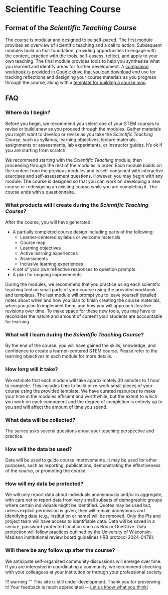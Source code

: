 # Scientific Teaching Course

## Format of the *Scientific Teaching Course*

The course is modular and designed to be self-paced. The first module provides an overview of scientific teaching and a call to action. Subsequent modules build on that foundation, providing opportunities to engage with the content, practice with the tools, self-assess, reflect, and apply to your own teaching. The final module provides tools to help you synthesize what you learned and identify areas for further development. A [companion workbook is provided in Google drive that you can download](https://docs.google.com/document/d/e/2PACX-1vRgQVUMG7SzwS_R8E6g8vLbEOG59vPCXLKTBSN6qmEQ4gvQAatu7GNgGOHzrclMu4__Jth6BUs8iAPq/pub) and use for tracking reflections and designing your course materials as you progress through the course, along with a [template for building a course map](https://docs.google.com/document/d/e/2PACX-1vSt1EQJQim8Mgf7HQrq0BLC4ZKDk3N0mFamRnMcb7a2I35Dv-mhceoVYh4ZALbV9wIMNY1KpiLhoLLj/pub).

## FAQ

### Where do I begin?

Before you begin, we recommend you select one of your STEM courses to revise or build anew as you proceed through the modules. Gather materials you might want to develop or revise as you take the *Scientific Teaching Course*, such as syllabus, learning objectives, lecture materials, assignments or assessments, lab experiments, or instructor guides. It’s ok if you are starting from scratch.

We recommend starting with the *Scientific Teaching* module, then proceeding through the rest of the modules in order. Each module builds on the content from the previous modules and is self-contained with interactive exercises and self-assessment questions. However, you may begin with any module. The course is designed so that you can work on developing a new course or redesigning an existing course while you are completing it. The course ends with a questionnaire.

### What products will I create during the *Scientific Teaching Course*?

After the course, you will have generated:

- A partially completed course design including parts of the following:
    - Learner-centered syllabus or welcome materials
    - Course map
    - Learning objectives
    - Active learning experiences
    - Assessments
    - Inclusive learning experiences
- A set of your own reflective responses to question prompts
- A plan for ongoing improvements

During the modules, we recommend that you practice using each scientific teaching tool on small parts of your course using the provided workbook and templates. The last module will prompt you to leave yourself detailed notes about when and how you plan to finish creating the course materials, when you plan to implement them, and how you will approach iterative revisions over time. To make space for these new tools, you may have to reconsider the nature and amount of content your students are accountable for learning.

### What will I learn during the *Scientific Teaching Course*?

By the end of the course, you will have gained the skills, knowledge, and confidence to create a learner-centered STEM course. Please refer to the learning objectives in each module for more details.

### How long will it take?

We estimate that each module will take approximately 30 minutes to 1 hour to complete. This includes time to build or re-work small pieces of your course using the provided template. We have curated resources to make your time in the modules efficient and worthwhile, but the extent to which you work on each component and the degree of completion is entirely up to you and will affect the amount of time you spend.

### What data will be collected?

The survey asks several questions about your teaching perspective and practice.

### How will the data be used?

Data will be used to guide course improvements. It may be used for other purposes, such as reporting, publications, demonstrating the effectiveness of the course, or promoting the course.

### How will my data be protected?

We will only report data about individuals anonymously and/or in aggregate, with care not to report data from very small subsets of demographic groups where certain individuals might be identified. Quotes may be used but, unless explicit permission is given, they will remain anonymous and identifying data (e.g., institution or name) will be removed. Only the PIs and project team will have access to identifiable data. Data will be saved in a secure, password-protected location such as Box or OneDrive. Data protection will follow practices outlined by the University of Wisconsin-Madison institutional review board guidelines (IRB protocol 2024-0478).

### Will there be any follow up after the course?

We anticipate self-organized community discussions will emerge over time. If you are interested in coordinating a community, we recommend checking with your colleagues at your institution or through your professional society.

!!! warning ""
    This site is still under development. Thank you for previewing it! Your feedback is much appreciated -- [Let us know what you think!](https://uwmadison.co1.qualtrics.com/jfe/form/SV_eaCduZfaBtfNpRA)
